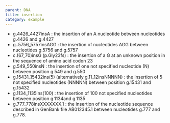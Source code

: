 ```yaml
---
parent: DNA
title: insertion
category: example
---
```


*	g.4426_4427insA
	: the insertion of an A nucleotide between nucleotides g.4426 and g.4427 
*	g..5756_5757insAGG
	: the insertion of nucleotides AGG between nucleotides g.5756 and g.5757
*	c.(67_70)insG (p.Gly23fs)
	: the insertion of a G at an unknown position in the sequence of amino acid codon 23
*	g.549_550insN 
	: the insertion of one not specified nucleotide (N) between position g.549 and g.550
*	g.15431_15432ins(5) (alternatively g.11_12insNNNNN)
	: the insertion of 5 not specified nucleotides (NNNNN) between position g.15431 and g.15432
*	g.1134_1135ins(100)
	: the insertion of 100 not specified nucleotides between position g.1134and g.1135
*	g.777_778insXXXXXXX.1
	:  the insertion of the nucleotide sequence described in GenBank file AB012345.1 between nucleotides g.777 and g.778. 
